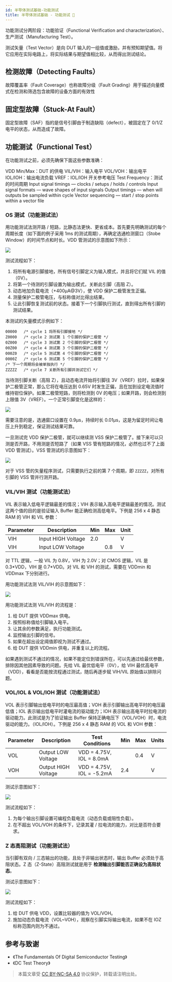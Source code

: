 ```yaml
---
id: 半导体测试基础-功能测试
title: 半导体测试基础 - 功能测试 🚧
---
```


功能测试分两阶段：功能验证（Functional Verification and characterization）、生产测试（Manufacturing Test）。

测试矢量（Test Vector）是向 DUT 输入的一组值或激励，并有预知期望值。将它应用在实际电路上，将实际结果与期望值相比较，从而得出测试结论。

## 检测故障（Detecting Faults）

故障覆盖率（Fault Coverage）也称故障分级（Fault Grading）用于描述向量模式在检测和筛选包含故障的设备方面的有效性

## 固定型故障（Stuck-At Fault）

固定型故障（SAF）指的是信号引脚由于制造缺陷（defect），被固定在了 0/1/Z 电平的状态，从而造成了故障。

## 功能测试（Functional Test）

在功能测试之前，必须先确保下面这些参数准确：

VDD Min/Max：DUT 的供电
VIL/VIH：输入电平
VOL/VOH：输出电平
IOL/IOH：输出电流负载
VREF：IOL/IOH 开关参考电压
Test Frequency：测试的时间周期
Input signal timings — clocks / setups / holds / controls
Input signal formats — wave shapes of input signals
Output timings — when will outputs be sampled within cycle
Vector sequencing — start / stop points within a vector file

### OS 测试（功能测试法）

用功能测试法测开路 / 短路，比静态法更快、更省成本。首先要先明确测试的每个周期长度（如下面的例子采用 1ms 的测试周期），再确定选通检测窗口（Stobe Window）的时间节点和时长。VDD 管测试的示意图如下所示：

![](https://cos.wiki-power.com/img/20220802192823.png)

测试流程如下：

1. 将所有电源引脚接地，所有信号引脚定义为输入模式，并且将它们赋 VIL 的值（0V）。
2. 将第一个待测的引脚设置为输出模式，关断此引脚（高阻 Z）。
3. 动态地加负载电流（+400µA@3V），使 VDD 保护二极管发生正偏。
4. 测量保护二极管电压，与标称值对比得出结果。
5. 让此引脚恢复测试前的状态。接着下一个引脚执行测试，直到得出所有引脚的测试结果。

本测试的矢量模式示例如下：

```
00000   /* cycle 1 将所有引脚接地 */
Z0000   /* cycle 2 测试第 1 个引脚的保护二极管 */
0Z000   /* cycle 3 测试第 2 个引脚的保护二极管 */
00Z00   /* cycle 4 测试第 3 个引脚的保护二极管 */
000Z0   /* cycle 5 测试第 4 个引脚的保护二极管 */
0000Z   /* cycle 6 测试第 5 个引脚的保护二极管 */
/* 下一个周期将会被单独执行 */
ZZZZZ   /* cycle 7 关断所有引脚并测试它们 */
```

当待测引脚关断（高阻 Z），且动态电流开始将引脚往 3V（VREF）拉时，如果保护二极管正常，那么它将在电压达到 0.65V 时发生正偏，且在加到设定电流值时维持钳位保护。如果二极管短路，则将检测到 0V 的电压；如果开路，则会检测到上限值 3V（VREF）。一个正常引脚变化是这样的：

![](https://cos.wiki-power.com/img/20220803011219.png)

需要注意的是，选通窗口设置在 0.9µs，持续时长 0.01µs，这是为留足时间让电压上升到稳定，保证测试结果可靠。

一旦测试完 VDD 保护二极管，就可以继续测 VSS 保护二极管了。接下来可以只测是否开路，不用测是否短路了（如果 VSS 管有短路的情况，必然也过不了上面 VDD 管测试）。VSS 管测试的示意图如下：

![](https://cos.wiki-power.com/img/20220803012747.png)

对于 VSS 管的矢量程序测试，只需要执行之前的第 7 个周期，即 `ZZZZZ`，对所有引脚的 VSS 管并行测开路。

### VIL/VIH 测试（功能测试法）

VIL 表示输入低电平逻辑最差的情况；VIH 表示输入高电平逻辑最差的情况。测试这两个值的目的是验证输入 Buffer 能正确检测高低电平。下例是 256 x 4 静态 RAM 的 VIH 和 VIL 参数：

| Parameter | Description        | Min | Max | Unit |
| --------- | ------------------ | --- | --- | ---- |
| VIH       | Input HIGH Voltage | 2.0 |     | V    |
| VIH       | Input LOW Voltage  |     | 0.8 | V    |

对 TTL 逻辑，一般 VIL 为 0.8V，VIH 为 2.0V；对 CMOS 逻辑，VIL 是 0.3\*VDD，VIH 是 0.7\*VDD。对 VIL 和 VIH 的测试，需要在 VDDmin 和 VDDmax 下分别进行。

用功能测试法测 VIL/VIH 的示意图如下：

![](https://cos.wiki-power.com/img/20220803202212.png)

用功能测试法测 VIL/VIH 的流程是：

1. 给 DUT 提供 VDDmax 供电。
2. 按照标称值给引脚输入电平。
3. 让其余的参数满足，执行功能测试。
4. 监控输出引脚的信号。
5. 如果在超出设定阈值即视为测试不通过。
6. 给 DUT 提供 VDDmin 供电，并重复以上的流程。

如果遇到测试不通过的情况，如果不能定位到错误所在，可以先通过给最优参数，排除因其他因素导致的问题。先给 VIL 最优低电平（0V），给 VIH 最优高电平（VDD），看看是否能按流程通过测试，随后再逐步赋 VIH/VIL 原始值以排除问题。

### VOL/IOL & VOL/IOH 测试（功能测试法）

VOL 表示引脚输出低电平时的电压最高值；VOH 表示引脚输出高电平时的电压最低值；IOL 表示输出低电平时灌电流的驱动能力；IOH 表示输出高电平时拉电流的驱动能力。此测试是为了验证输出 Buffer 保持正确电压下（VOL/VOH）时，电流驱动的能力。（IOL/IOH）。下例是 256 x 4 静态 RAM 的 VOL 和 VOH 参数：

| Parameter | Description         | Test Conditions           | Min | Max | Units |
| --------- | ------------------- | ------------------------- | --- | --- | ----- |
| VOL       | Output LOW Voltage  | VDD = 4.75V, IOL = 8.0mA  |     | 0.4 | V     |
| VOH       | Output HIGH Voltage | VDD = 4.75V, IOL = -5.2mA | 2.4 |     | V     |

测试示意图如下：

![](https://cos.wiki-power.com/img/20220805151754.png)

测试流程如下：

1. 为每个输出引脚设置可编程负载电流（动态负载或阻性负载）。
2. 在不超出 VOL/VOH 的条件下，记录其灌 / 拉电流的能力，对比是否符合要求。

### Z 态高阻测试（功能测试法）

当引脚有双向 / 三态输出的功能，且处于非输出状态时，输出 Buffer 必须处于高阻状态。Z 态（Z-State）高阻测试就是用于 **检测输出引脚能否正确设为高阻状态**。

测试示意图如下：

![](https://cos.wiki-power.com/img/20220805153515.png)

测试流程如下：

1. 给 DUT 供电 VDD，设置比较器的值为 VOL/VOH。
2. 施加动态负载电流（VOL~VOH），观察在引脚实际输出电流，如果不在 IOZ 标称范围内则为不通过。

## 参考与致谢

- 《The Fundamentals Of Digital Semiconductor Testing》
- 《DC Test Theory》

> 本篇文章受 [CC BY-NC-SA 4.0](https://creativecommons.org/licenses/by/4.0/deed.zh) 协议保护，转载请注明出处。